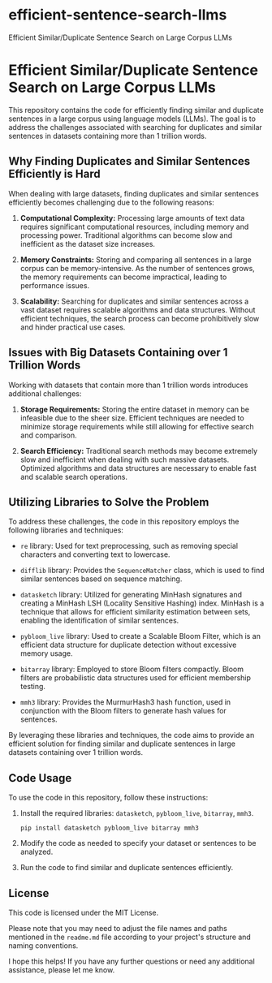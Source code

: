 # efficient-sentence-search-llms
Efficient Similar/Duplicate Sentence Search on Large Corpus LLMs

# Efficient Similar/Duplicate Sentence Search on Large Corpus LLMs

This repository contains the code for efficiently finding similar and duplicate sentences in a large corpus using language models (LLMs). The goal is to address the challenges associated with searching for duplicates and similar sentences in datasets containing more than 1 trillion words.

## Why Finding Duplicates and Similar Sentences Efficiently is Hard

When dealing with large datasets, finding duplicates and similar sentences efficiently becomes challenging due to the following reasons:

1. **Computational Complexity:** Processing large amounts of text data requires significant computational resources, including memory and processing power. Traditional algorithms can become slow and inefficient as the dataset size increases.

2. **Memory Constraints:** Storing and comparing all sentences in a large corpus can be memory-intensive. As the number of sentences grows, the memory requirements can become impractical, leading to performance issues.

3. **Scalability:** Searching for duplicates and similar sentences across a vast dataset requires scalable algorithms and data structures. Without efficient techniques, the search process can become prohibitively slow and hinder practical use cases.

## Issues with Big Datasets Containing over 1 Trillion Words

Working with datasets that contain more than 1 trillion words introduces additional challenges:

1. **Storage Requirements:** Storing the entire dataset in memory can be infeasible due to the sheer size. Efficient techniques are needed to minimize storage requirements while still allowing for effective search and comparison.

2. **Search Efficiency:** Traditional search methods may become extremely slow and inefficient when dealing with such massive datasets. Optimized algorithms and data structures are necessary to enable fast and scalable search operations.

## Utilizing Libraries to Solve the Problem

To address these challenges, the code in this repository employs the following libraries and techniques:

- `re` library: Used for text preprocessing, such as removing special characters and converting text to lowercase.

- `difflib` library: Provides the `SequenceMatcher` class, which is used to find similar sentences based on sequence matching.

- `datasketch` library: Utilized for generating MinHash signatures and creating a MinHash LSH (Locality Sensitive Hashing) index. MinHash is a technique that allows for efficient similarity estimation between sets, enabling the identification of similar sentences.

- `pybloom_live` library: Used to create a Scalable Bloom Filter, which is an efficient data structure for duplicate detection without excessive memory usage.

- `bitarray` library: Employed to store Bloom filters compactly. Bloom filters are probabilistic data structures used for efficient membership testing.

- `mmh3` library: Provides the MurmurHash3 hash function, used in conjunction with the Bloom filters to generate hash values for sentences.

By leveraging these libraries and techniques, the code aims to provide an efficient solution for finding similar and duplicate sentences in large datasets containing over 1 trillion words.

## Code Usage

To use the code in this repository, follow these instructions:

1. Install the required libraries: `datasketch`, `pybloom_live`, `bitarray`, `mmh3`.

   ```shell
   pip install datasketch pybloom_live bitarray mmh3
   
2. Modify the code as needed to specify your dataset or sentences to be analyzed.

3. Run the code to find similar and duplicate sentences efficiently.

## License
This code is licensed under the MIT License.

Please note that you may need to adjust the file names and paths mentioned in the `readme.md` file according to your project's structure and naming conventions.

I hope this helps! If you have any further questions or need any additional assistance, please let me know.
